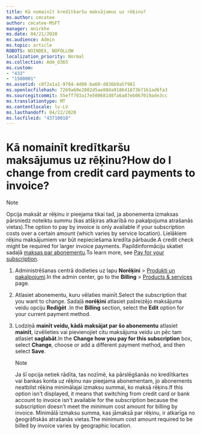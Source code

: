 ```yaml
---
title: Kā nomainīt kredītkaršu maksājumus uz rēķinu?
ms.author: cmcatee
author: cmcatee-MSFT
manager: mnirkhe
ms.date: 04/21/2020
ms.audience: Admin
ms.topic: article
ROBOTS: NOINDEX, NOFOLLOW
localization_priority: Normal
ms.collection: Adm_O365
ms.custom:
- "433"
- "1500001"
ms.assetid: c8f2a1a1-9704-4d08-ba60-d836b9a5f981
ms.openlocfilehash: 7269a60e2802d5ae884a918641873b71b1ad6fa3
ms.sourcegitcommit: 55eff703a17e500681d8fa6a87eb067019ade3cc
ms.translationtype: MT
ms.contentlocale: lv-LV
ms.lasthandoff: 04/22/2020
ms.locfileid: "43710018"
---
```

# <a name="how-do-i-change-from-credit-card-payments-to-invoice"></a><span data-ttu-id="661bd-102">Kā nomainīt kredītkaršu maksājumus uz rēķinu?</span><span class="sxs-lookup"><span data-stu-id="661bd-102">How do I change from credit card payments to invoice?</span></span>

> [!NOTE]
> <span data-ttu-id="661bd-103">Opcija maksāt ar rēķinu ir pieejama tikai tad, ja abonementa izmaksas pārsniedz noteiktu summu (kas atšķiras atkarībā no pakalpojuma atrašanās vietas).</span><span class="sxs-lookup"><span data-stu-id="661bd-103">The option to pay by invoice is only available if your subscription costs over a certain amount (which varies by service location).</span></span> <span data-ttu-id="661bd-104">Lielākiem rēķinu maksājumiem var būt nepieciešama kredīta pārbaude.</span><span class="sxs-lookup"><span data-stu-id="661bd-104">A credit check might be required for larger invoice payments.</span></span> <span data-ttu-id="661bd-105">Papildinformāciju skatiet sadaļā [maksas par abonementu](https://docs.microsoft.com/office365/admin/subscriptions-and-billing/pay-for-your-subscription).</span><span class="sxs-lookup"><span data-stu-id="661bd-105">To learn more, see [Pay for your subscription](https://docs.microsoft.com/office365/admin/subscriptions-and-billing/pay-for-your-subscription).</span></span>
  
1. <span data-ttu-id="661bd-106">Administrēšanas centrā dodieties uz lapu **Norēķini** \> [Produkti un pakalpojumi](https://go.microsoft.com/fwlink/p/?linkid=842054).</span><span class="sxs-lookup"><span data-stu-id="661bd-106">In the admin center, go to the **Billing** \> [Products & services](https://go.microsoft.com/fwlink/p/?linkid=842054) page.</span></span>

2. <span data-ttu-id="661bd-107">Atlasiet abonementu, kuru vēlaties mainīt.</span><span class="sxs-lookup"><span data-stu-id="661bd-107">Select the subscription that you want to change.</span></span> <span data-ttu-id="661bd-108">Sadaļā **norēķini** atlasiet pašreizējo maksājuma veidu opciju **Rediģēt** .</span><span class="sxs-lookup"><span data-stu-id="661bd-108">In the **Billing** section, select the **Edit** option for your current payment method.</span></span>

3. <span data-ttu-id="661bd-109">Lodziņā **mainīt veidu, kādā maksājat par šo abonementu** atlasiet **mainīt**, izvēlieties vai pievienojiet citu maksājuma veidu un pēc tam atlasiet **saglabāt**.</span><span class="sxs-lookup"><span data-stu-id="661bd-109">In the **Change how you pay for this subscription** box, select **Change**, choose or add a different payment method, and then select **Save**.</span></span>

   > [!NOTE]
   > <span data-ttu-id="661bd-110">Ja šī opcija netiek rādīta, tas nozīmē, ka pārslēgšanās no kredītkartes vai bankas konta uz rēķinu nav pieejama abonementam, jo abonements neatbilst rēķina minimālajai izmaksu summai, ko maksā rēķins.</span><span class="sxs-lookup"><span data-stu-id="661bd-110">If this option isn't displayed, it means that switching from credit card or bank account to invoice isn't available for the subscription because the subscription doesn't meet the minimum cost amount for billing by invoice.</span></span> <span data-ttu-id="661bd-111">Minimālā izmaksu summa, kas jāmaksā par rēķinu, ir atkarīga no ģeogrāfiskās atrašanās vietas.</span><span class="sxs-lookup"><span data-stu-id="661bd-111">The minimum cost amount required to be billed by invoice varies by geographic location.</span></span>
  

